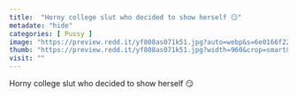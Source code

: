 ```yaml
---
title:  "Horny college slut who decided to show herself 😏"
metadate: "hide"
categories: [ Pussy ]
image: "https://preview.redd.it/yf808as071k51.jpg?auto=webp&s=6e0166f2298ddc29e1f9199ada59a5cb6538ed23"
thumb: "https://preview.redd.it/yf808as071k51.jpg?width=960&crop=smart&auto=webp&s=0141365832d4ae9c4037dd868863f7c3b4646902"
visit: ""
---
```

Horny college slut who decided to show herself 😏
